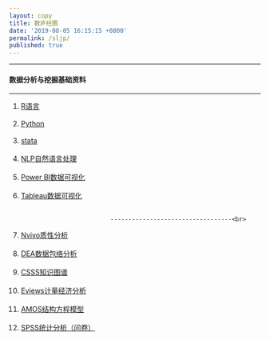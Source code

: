 ```yaml
---
layout: copy
title: 数庐经圃
date: '2019-08-05 16:15:15 +0800'
permalink: /sljp/
published: true
---
```


<style>
abbr {text-decoration: none;}
</style>
<hr><h4 class="btn btn-info btn-lg">数据分析与挖掘基础资料</h4><hr>
<ol class="rectangle-list">
<li><a href="http://lvxiong7zg.com/sljp/R" target="_blank"> R语言 </a></li><br>
<li><a href="http://lvxiong7zg.com/sljp/Python" target="_blank"> Python </a></li><br>
<li><a href="http://lvxiong7zg.com/sljp/Eviews" target="_blank"> stata </a></li><br>
<li><a href="http://lvxiong7zg.com/sljp/NLP" target="_blank"> NLP自然语言处理 </a></li><br>  
<li><a href="http://lvxiong7zg.com/sljp/Power BI" target="_blank"> Power BI数据可视化 </a></li> <br>
<li><a href="http://lvxiong7zg.com/sljp/Tableau" target="_blank"> Tableau数据可视化 </a></li> <br>  
 
                             ----------------------------------<br> 
  
<li><a href="http://lvxiong7zg.com/sljp/Nvivo" target="_blank"> Nvivo质性分析 </a></li><br> 
<li><a href="http://lvxiong7zg.com/sljp/DEA" target="_blank"> DEA数据包络分析 </a></li><br> 
<li><a href="http://mp.weixin.qq.com/mp/homepage?__biz=MzI4NTE1NjAyOA==&hid=1&sn=ae4730ec311f0db89c4fa4c353eb8262&scene=1&devicetype=android-25&version=26060739&lang=zh_CN&nettype=WIFI&ascene=7&session_us=gh_8d25ce16a8bf&wx_header=1" target="_blank"> CSSS知识图谱 </a></li> <br>  
<li><a href="http://lvxiong7zg.com/sljp/Eviews" target="_blank"> Eviews计量经济分析 </a></li><br> 
<li><a href="http://lvxiong7zg.com/sljp/AMOS" target="_blank"> AMOS结构方程模型 </a></li> <br>
<li><a href="http://lvxiong7zg.com/sljp/SPSS" target="_blank"> SPSS统计分析（问卷） </a></li> <br>
</ol>
